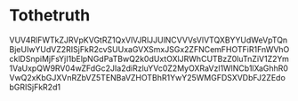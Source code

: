 # Tothetruth
VUV4RlFWTkZJRVpKVGtRZ1QxVlVJRlJJUlNCVVVsVlVTQXBYYUdWeVpTQnBjeUIwYUdVZ2RISjFkR2cvSUUxaGVXSmxJSGx2ZFNCemFHOTFiR1FnWVhOcklDSnpiMjFsYjI1bElpNGdPaTBwQ2k0dUxtOXlJRWhCUTBzZ0luTnZiV1Z2Ym1VaUxpQW9RV04wZFdGc2JIa2diRzluYVc0Z2MyOXRaVzl1WlNCb1lXaGhhR0VwQ2xKbGJXVnRZbVZ5TENBaVZHOTBhR1YwY25WMGFDSXVDbFJ2ZEdobGRISjFkR2d1
